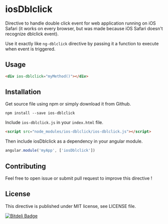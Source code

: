 # iosDblclick

Directive to handle double click event for web application running on iOS Safari (it works on every browser, but was made because iOS Safari doesn't recognize dblclick event).

Use it exactly like `ng-dblclick` directive by passing it a function to execute when event is triggered.

## Usage

```html
<div ios-dblclick="myMethod()"></div>
```

## Installation

Get source file using npm or simply download it from Github.

```
npm install --save ios-dblclick
```

Include `ios-dblclick.js` in your `index.html` file.

```html
<script src="node_modules/ios-dblclick/ios-dblclick.js"></script>
```

Then include iosDblclick as a dependency in your angular module.

```javascript
angular.module('myApp', ['iosDblclick'])
```

## Contributing

Feel free to open issue or submit pull request to improve this directive !

## License

This directive is published under MIT license, see LICENSE file.

[![Bitdeli Badge](https://d2weczhvl823v0.cloudfront.net/mrblackus/ios-dblclick/trend.png)](https://bitdeli.com/free 'Bitdeli Badge')
